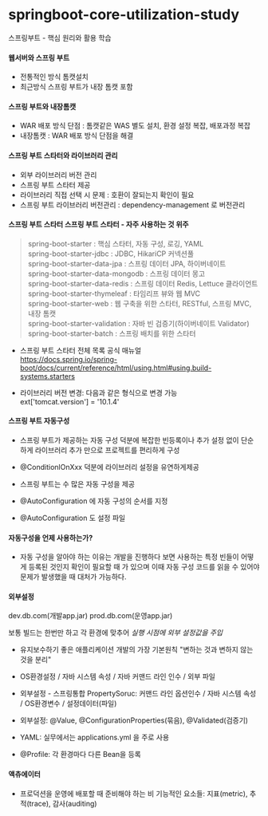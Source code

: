 # springboot-core-utilization-study
스프링부트 - 핵심 원리와 활용 학습

#### 웹서버와 스프링 부트 
- 전통적인 방식 톰캣설치
- 최근방식 스프링 부트가 내장 톰캣 포함

#### 스프링 부트와 내장톰캣
- WAR 배포 방식 단점 : 톰캣같은 WAS 별도 설치, 환경 설정 복잡, 배포과정 복잡 
- 내장톰캣 : WAR 배포 방식 단점을 해결


#### 스프링 부트 스타터와 라이브러리 관리
- 외부 라이브러리 버전 관리
- 스프링 부트 스타터 제공
- 라이브러리 직접 선택 시 문제 : 호환이 잘되는지 확인이 필요
- 스프링 부트 라이브러리 버전관리 : dependency-management 로 버전관리

#### 스프링 부트 스타터 스프링 부트 스타터 - 자주 사용하는 것 위주
>  spring-boot-starter : 핵심 스타터, 자동 구성, 로깅, YAML <br>
>  spring-boot-starter-jdbc : JDBC, HikariCP 커넥션풀 <br>
>  spring-boot-starter-data-jpa : 스프링 데이터 JPA, 하이버네이트 <br>
>  spring-boot-starter-data-mongodb : 스프링 데이터 몽고 <br> 
>  spring-boot-starter-data-redis : 스프링 데이터 Redis, Lettuce 클라이언트 <br>
>  spring-boot-starter-thymeleaf : 타임리프 뷰와 웹 MVC <br>
>  spring-boot-starter-web : 웹 구축을 위한 스타터, RESTful, 스프링 MVC, 내장 톰캣 <br>
>  spring-boot-starter-validation : 자바 빈 검증기(하이버네이트 Validator) <br>
>  spring-boot-starter-batch : 스프링 배치를 위한 스타터 <br>

- 스프링 부트 스타터 전체 목록 공식 매뉴얼 <br>
https://docs.spring.io/spring-boot/docs/current/reference/html/using.html#using.build-systems.starters

- 라이브러리 버전 변경: 다음과 같은 형식으로 변경 가능 <br>
ext['tomcat.version'] = '10.1.4' 


#### 스프링 부트 자동구성
- 스프링 부트가 제공하는 자동 구성 덕분에 복잡한 빈등록이나 추가 설정 없이 
단순하게 라이브러리 추가 만으로 프로젝트를 편리하게 구성
- @ConditionlOnXxx 덕분에 라이브러리 설정을 유연하게제공
- 스프링 부트는 수 많은 자동 구성을 제공

- @AutoConfiguration 에 자동 구성의 순서를 지정
- @AutoConfiguration 도 설정 파일 

#### 자동구성을 언제 사용하는가?
- 자동 구성을 알아야 하는 이유는 개발을 진행하다 보면 사용하는 특정 빈들이 어떻게 등록된 것인지 확인이 필요할 때 가 있으며
이때 자동 구성 코드를 읽을 수 있어야 문제가 발생했을 때 대처가 가능하다.


#### 외부설정
 dev.db.com(개발app.jar)
 prod.db.com(운영app.jar)

보통 빌드는 한번만 하고 각 환경에 맞추어 *실행 시점에 외부 설정값을 주입*

- 유지보수하기 좋은 애플리케이션 개발의 가장 기본원칙 "변하는 것과 변하지 않는 것을 분리"
- OS환경설정 / 자바 시스템 속성 / 자바 커맨드 라인 인수 / 외부 파일
- 외부설정 - 스프링통합 PropertySoruc: 커맨드 라인 옵션인수 / 자바 시스템 속성 / OS환경변수 / 설정데이터(파일)

- 외부설정: @Value, @ConfigurationProperties(묶음), @Validated(검증기) 
- YAML: 실무에서는 applications.yml 을 주로 사용
- @Profile: 각 환경마다 다른 Bean을 등록

#### 액츄에이터
- 프로덕션을 운영에 배포할 때 준비해야 하는 비 기능적인 요소들: 지표(metric), 추적(trace), 감사(auditing)
